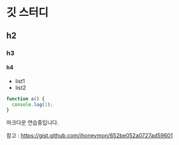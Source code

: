 # 깃 스터디
## h2
### h3
#### h4
* list1
* list2

```javascript
function a() {
  console.log(1);
}
```

마크다운 연습중입니다.

참고 : https://gist.github.com/ihoneymon/652be052a0727ad59601
